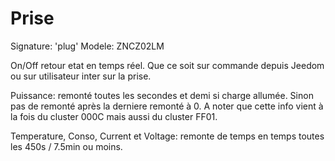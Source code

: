 # Prise

Signature: 'plug'
Modele: ZNCZ02LM

On/Off retour etat en temps réel. Que ce soit sur commande depuis Jeedom ou sur utilisateur inter sur la prise.

Puissance: remonté toutes les secondes et demi si charge allumée. Sinon pas de remonté après la derniere remonté à 0.
A noter que cette info vient à la fois du cluster 000C mais aussi du cluster FF01.

Temperature, Conso, Current et Voltage: remonte de temps en temps toutes les 450s / 7.5min ou moins.

```

```
